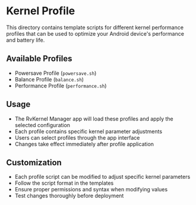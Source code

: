 # Kernel Profile

This directory contains template scripts for different kernel performance profiles that can be used to optimize your Android device's performance and battery life.

## Available Profiles

- Powersave Profile (`powersave.sh`)
- Balance Profile (`balance.sh`)
- Performance Profile (`performance.sh`)

## Usage

- The RvKernel Manager app will load these profiles and apply the selected configuration
- Each profile contains specific kernel parameter adjustments
- Users can select profiles through the app interface
- Changes take effect immediately after profile application

## Customization

- Each profile script can be modified to adjust specific kernel parameters
- Follow the script format in the templates
- Ensure proper permissions and syntax when modifying values
- Test changes thoroughly before deployment
